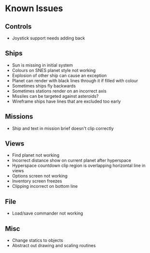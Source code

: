 # Known Issues

## Controls
- Joystick support needs adding back

## Ships
- Sun is missing in initial system
- Colours on SNES planet style not working
- Explosion of other ship can cause an exception
- Planet can render with black lines through it if filled with colour
- Sometimes ships fly backwards
- Sometimes stations render on an incorrect axis
- Missiles can be targeted against asteroids?
- Wireframe ships have lines that are excluded too early

## Missions
- Ship and text in mission brief doesn't clip correctly

## Views
- Find planet not working
- Incorrect distance show on current planet after hyperspace
- Hyperspace countdown clip region is overlapping horizontal line in views
- Options screen not working
- Inventory screen freezes
- Clipping incorrect on bottom line

## File
- Load/save commander not working

## Misc
- Change statics to objects
- Abstract out drawing and scaling routines